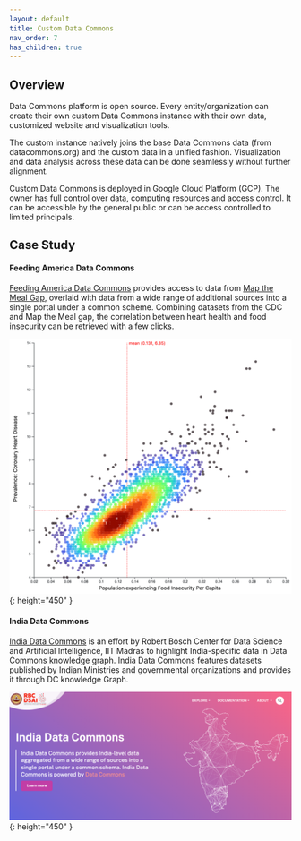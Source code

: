 ```yaml
---
layout: default
title: Custom Data Commons
nav_order: 7
has_children: true
---
```


## Overview

Data Commons platform is open source. Every entity/organization can create their
own custom Data Commons instance with their own data, customized website and
visualization tools.

The custom instance natively joins the base Data Commons data (from
datacommons.org) and the custom data in a unified fashion. Visualization and
data analysis across these data can be done seamlessly without further
alignment.

Custom Data Commons is deployed in Google Cloud Platform (GCP). The owner has
full control over data, computing resources and access control. It can be
accessible by the general public or can be access controlled to limited
principals.

## Case Study

#### Feeding America Data Commons

[Feeding America Data Commons](https://datacommons.feedingamerica.org/) provides access to data from [Map the Meal Gap](https://map.feedingamerica.org/),
overlaid with data from a wide range of additional sources into a single
portal under a common scheme. Combining datasets from the CDC and Map the Meal gap, the correlation between
heart health and food insecurity can be retrieved with a few clicks.

![fa](/assets/images/custom_dc/home-heart-food.png){: height="450" }

#### India Data Commons

[India Data Commons](https://datacommons.iitm.ac.in/) is an effort by Robert Bosch Center for Data Science and
Artificial Intelligence, IIT Madras to highlight India-specific data in Data
Commons knowledge graph. India Data Commons features datasets published by
Indian Ministries and governmental organizations and provides it through DC
knowledge Graph.

![iitm](/assets/images/custom_dc/iitm.png){: height="450" }
